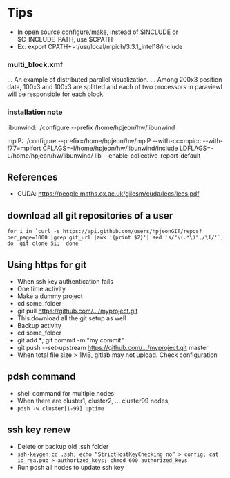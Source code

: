 # Tips

- In open source configure/make, instead of $INCLUDE or $C_INCLUDE_PATH, use $CPATH
 - Ex: export CPATH+=:/usr/local/mpich/3.3.1_intel18/include

### multi_block.xmf
... An example of distributed parallel visualization.
... Among 200x3 position data, 100x3 and 100x3 are splitted and each of two processors in paraviewl will be responsible for each block.

### installation note
libunwind: ./configure --prefix /home/hpjeon/hw/libunwind

mpiP: ./configure --prefix=/home/hpjeon/hw/mpiP --with-cc=mpicc --with-f77=mpifort
 CFLAGS=-I/home/hpjeon/hw/libunwind/include LDFLAGS=-L/home/hpjeon/hw/libunwind/
lib --enable-collective-report-default

## References
- CUDA: https://people.maths.ox.ac.uk/gilesm/cuda/lecs/lecs.pdf


## download all git repositories of a user
```
for i in `curl -s https://api.github.com/users/hpjeonGIT/repos?per_page=1000 |grep git_url |awk '{print $2}'| sed 's/"\(.*\)",/\1/'`; do  git clone $i;  done
```
## Using https for git
- When ssh key authentication fails
- One time activity
 - Make a dummy project
 - cd some_folder
 - git pull https://github.com/.../myproject.git
 - This download all the git setup as well
- Backup activity
 - cd some_folder
 - git add *; git commit -m "my commit"
 - git push --set-upstream https://github.com/.../myproject.git master
 - When total file size > 1MB, gitlab may not upload. Check configuration

## pdsh command
- shell command for multiple nodes
- When there are cluster1, cluster2, ... cluster99 nodes,
 - `pdsh -w cluster[1-99] uptime`
 
 ## ssh key renew
- Delete or backup old .ssh folder
- `ssh-keygen;cd .ssh; echo “StrictHostKeyChecking no” > config; cat id_rsa.pub > authorized_keys; chmod 600 authorized_keys`
- Run pdsh all nodes to update ssh key
